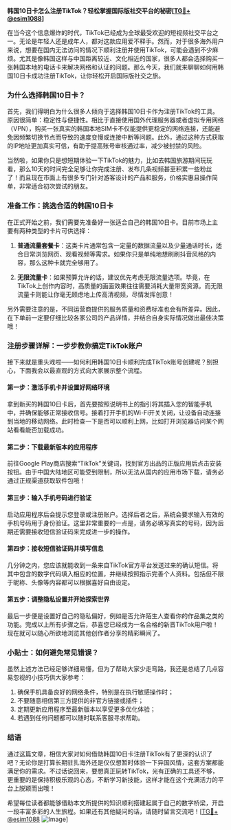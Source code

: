 **韩国10日卡怎么注册TikTok？轻松掌握国际版社交平台的秘密[[TG💪+ @esim1088](https://t.me/s/esim1088)]**

在当今这个信息爆炸的时代，TikTok已经成为全球最受欢迎的短视频社交平台之一。无论是年轻人还是成年人，都对这款应用爱不释手。然而，对于很多海外用户来说，想要在国内无法访问的情况下顺利注册并使用TikTok，可能会遇到不少麻烦。尤其是像韩国这样与中国距离较近、文化相近的国家，很多人都会选择购买一张韩国本地的电话卡来解决网络和认证的问题。那么今天，我们就来聊聊如何用韩国10日卡成功注册TikTok，让你轻松开启国际版社交之旅。

### 为什么选择韩国10日卡？

首先，我们得明白为什么很多人倾向于选择韩国10日卡作为注册TikTok的工具。原因很简单：稳定性与便捷性。相比于直接使用国外代理服务器或者虚拟专用网络（VPN），购买一张真实的韩国本地SIM卡不仅能提供更稳定的网络连接，还能避免因频繁切换节点而导致的速度变慢或连接中断等问题。此外，通过这种方式获取的IP地址更加真实可信，有助于提高账号审核通过率，减少被封禁的风险。

当然啦，如果你只是想短期体验一下TikTok的魅力，比如去韩国旅游期间玩玩看，那么10天的时间完全足够让你完成注册、发布几条视频甚至积累一些粉丝了！而且现在市面上有很多专门针对游客设计的产品和服务，价格实惠且操作简单，非常适合初次尝试的朋友。

### 准备工作：挑选合适的韩国10日卡

在正式开始之前，我们需要先准备好一张适合自己的韩国10日卡。目前市场上主要有两种类型的卡片可供选择：

1. **普通流量套餐卡**：这类卡片通常包含一定量的数据流量以及少量通话时长，适合日常浏览网页、观看视频等需求。如果你只是单纯地想刷刷抖音风格的内容，那么这种卡就完全够用了。
   
2. **无限流量卡**：如果预算允许的话，建议优先考虑无限流量选项。毕竟，在TikTok上创作内容时，高质量的画面效果往往需要消耗大量带宽资源。而无限流量卡则能让你毫无顾虑地上传高清视频，尽情发挥创意！

另外需要注意的是，不同运营商提供的服务质量和资费标准也会有所差异。因此，在下单前一定要仔细比较各家公司的产品详情，并结合自身实际情况做出最佳决策哦！

### 注册步骤详解：一步步教你搞定TikTok账户

接下来就是重头戏啦——如何利用韩国10日卡顺利完成TikTok账号创建呢？别担心，下面我会以最直观的方式向大家展示整个流程。

#### 第一步：激活手机卡并设置好网络环境
拿到新买的韩国10日卡后，首先要按照说明书上的指引将其插入您的智能手机中，并确保能够正常接收信号。接着打开手机的Wi-Fi开关关闭，让设备自动连接到当地的移动网络。此时检查一下是否可以顺利上网，比如打开浏览器访问某个网站看看能否加载成功。

#### 第二步：下载最新版本的应用程序
前往Google Play商店搜索“TikTok”关键词，找到官方出品的正版应用后点击安装按钮。由于中国大陆地区可能受到限制，所以无法从国内的应用市场下载，请务必通过正规渠道获取软件包哦！

#### 第三步：输入手机号码进行验证
启动应用程序后会提示您登录或注册账户。选择后者之后，系统会要求输入有效的手机号码用于身份验证。这里非常重要的一点是，请务必填写真实的号码，因为后期还需要接收短信验证码来完成进一步的操作。

#### 第四步：接收短信验证码并填写信息
几分钟之内，您应该就能收到一条来自TikTok官方平台发送过来的确认短信。将其中包含的数字代码填入相应的位置，并继续按照指示完善个人资料。包括但不限于昵称、头像等内容都可以根据喜好自由设定。

#### 第五步：调整隐私设置并开始探索世界
最后一步便是设置好自己的隐私偏好，例如是否允许陌生人查看你的作品集之类的功能。完成以上所有步骤之后，恭喜您已经成为一名合格的新晋TikTok用户啦！现在就可以随心所欲地浏览其他创作者分享的精彩瞬间了。

### 小贴士：如何避免常见错误？

虽然上述方法已经足够详细易懂，但为了帮助大家少走弯路，我还是总结了几点容易忽视的小技巧供大家参考：

1. 确保手机具备良好的网络条件，特别是在执行敏感操作时；
2. 不要随意相信第三方提供的非官方链接或插件；
3. 定期更新应用程序至最新版本以享受更多优化体验；
4. 若遇到任何问题都可以随时联系客服寻求帮助。

### 结语

通过这篇文章，相信大家对如何借助韩国10日卡注册TikTok有了更深的认识了吧？无论你是打算长期驻扎海外还是仅仅想暂时体验一下异国风情，这套方案都能满足你的需求。不过话说回来，要想真正玩转TikTok，光有正确的工具还不够，更重要的是保持积极乐观的心态，不断学习新技能，这样才能在这个充满活力的平台上脱颖而出哦！

希望每位读者都能够借助本文所提供的知识顺利搭建起属于自己的数字桥梁，开启一段丰富多彩的人生旅程。如果还有其他疑问的话，请随时留言交流吧！[[TG💪+ @esim1088](https://t.me/s/esim1088) ![Image](https://i.postimg.cc/4NQfJmqS/Snipaste-2025-05-13-00-14-12.png)]